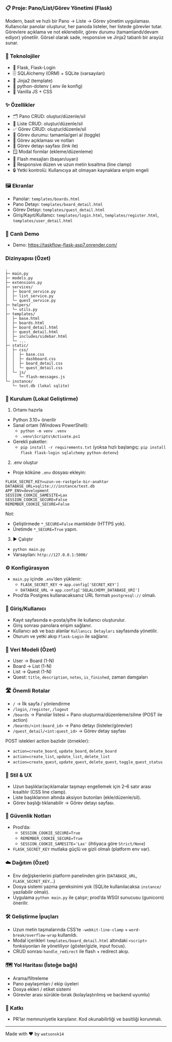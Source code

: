 ### 📋 Proje: Pano/List/Görev Yönetimi (Flask)

Modern, basit ve hızlı bir Pano → Liste → Görev yönetim uygulaması. Kullanıcılar panolar oluşturur, her panoda listeler, her listede görevler tutar. Görevlere açıklama ve not eklenebilir, görev durumu (tamamlandı/devam ediyor) yönetilir. Görsel olarak sade, responsive ve Jinja2 tabanlı bir arayüz sunar.

### 🧰 Teknolojiler
- 🐍 Flask, Flask-Login
- 🗄️ SQLAlchemy (ORM) + SQLite (varsayılan)
- 🧩 Jinja2 (template)
- 🔐 python-dotenv (.env ile konfig)
- 🎨 Vanilla JS + CSS

### ✨ Özellikler
- 🗂️ Pano CRUD: oluştur/düzenle/sil
- 🧱 Liste CRUD: oluştur/düzenle/sil
- ✅ Görev CRUD: oluştur/düzenle/sil
- 🔁 Görev durumu: tamamla/geri al (toggle)
- 📝 Görev açıklaması ve notları
- 🔎 Görev detayı sayfası (link ile)
- 🪟 Modal formlar (ekleme/düzenleme)
- 🔔 Flash mesajları (başarı/uyarı)
- 📱 Responsive düzen ve uzun metin kısaltma (line clamp)
- 🔒 Yetki kontrolü: Kullanıcıya ait olmayan kaynaklara erişim engeli

### 🖼️ Ekranlar
- Panolar: `templates/boards.html`
- Pano Detayı: `templates/board_detail.html`
- Görev Detayı: `templates/quest_detail.html`
- Giriş/Kayıt/Kullanıcı: `templates/login.html`, `templates/register.html`, `templates/user_detail.html`

### 🚀 Canlı Demo
- Demo: https://taskflow-flask-asp7.onrender.com/

### Dizinyapısı (Özet)
```
.
├─ main.py
├─ models.py
├─ extensions.py
├─ services/
│  ├─ board_service.py
│  ├─ list_service.py
│  └─ quest_service.py
├─ helpers/
│  └─ utils.py
├─ templates/
│  ├─ base.html
│  ├─ boards.html
│  ├─ board_detail.html
│  ├─ quest_detail.html
│  ├─ includes/sidebar.html
│  └─ ...
├─ static/
│  ├─ css/
│  │  ├─ base.css
│  │  ├─ dashboard.css
│  │  ├─ board_detail.css
│  │  └─ quest_detail.css
│  └─ js/
│     └─ flash-messages.js
└─ instance/
   └─ test.db (lokal sqlite)
```

### 🧪 Kurulum (Lokal Geliştirme)
1) Ortamı hazırla
- Python 3.10+ önerilir
- Sanal ortam (Windows PowerShell):
  - `python -m venv .venv`
  - `.venv\Scripts\Activate.ps1`
- Gerekli paketler:
  - `pip install -r requirements.txt` (yoksa hızlı başlangıç: `pip install flask flask-login sqlalchemy python-dotenv`)

2) .env oluştur
- Proje köküne `.env` dosyası ekleyin:
```
FLASK_SECRET_KEY=uzun-ve-rastgele-bir-anahtar
DATABASE_URL=sqlite:///instance/test.db
APP_ENV=development
SESSION_COOKIE_SAMESITE=Lax
SESSION_COOKIE_SECURE=False
REMEMBER_COOKIE_SECURE=False
```
Not:
- Geliştirmede `*_SECURE=False` mantıklıdır (HTTPS yok).
- Üretimde `*_SECURE=True` yapın.

3) ▶️ Çalıştır
- `python main.py`
- Varsayılan: `http://127.0.0.1:5000/`

### ⚙️ Konfigürasyon
- `main.py` içinde `.env`’den yüklenir:
  - `FLASK_SECRET_KEY` → `app.config['SECRET_KEY']`
  - `DATABASE_URL` → `app.config['SQLALCHEMY_DATABASE_URI']`
- Prod’da Postgres kullanacaksanız URL formatı `postgresql://` olmalı.

### 👤 Giriş/Kullanıcı
- Kayıt sayfasında e-posta/şifre ile kullanıcı oluşturulur.
- Giriş sonrası panolara erişim sağlanır.
- Kullanıcı adı ve bazı alanlar `Kullanıcı Detayları` sayfasında yönetilir.
- Oturum ve yetki akışı `Flask-Login` ile sağlanır.

### 🧱 Veri Modeli (Özet)
- User → Board (1-N)
- Board → List (1-N)
- List → Quest (1-N)
- Quest: `title`, `description`, `notes`, `is_finished`, zaman damgaları

### 🛣️ Önemli Rotalar
- `/` → İlk sayfa / yönlendirme
- `/login`, `/register`, `/logout`
- `/boards` → Panolar listesi + Pano oluşturma/düzenleme/silme (POST ile action)
- `/boards/<int:board_id>` → Pano detayı (listeler/görevler)
- `/quest_detail/<int:quest_id>` → Görev detay sayfası

POST istekleri action bazlıdır (örnekler):
- `action=create_board`, `update_board`, `delete_board`
- `action=create_list`, `update_list`, `delete_list`
- `action=create_quest`, `update_quest`, `delete_quest`, `toggle_quest_status`

### 🎯 Stil & UX
- Uzun başlıklar/açıklamalar taşmayı engellemek için 2–6 satır arası kısaltılır (CSS line clamp).
- Liste başlıklarının altında aksiyon butonları (ekle/düzenle/sil).
- Görev başlığı tıklanabilir → Görev detayı sayfası.

### 🔐 Güvenlik Notları
- Prod’da:
  - `SESSION_COOKIE_SECURE=True`
  - `REMEMBER_COOKIE_SECURE=True`
  - `SESSION_COOKIE_SAMESITE='Lax'` (ihtiyaca göre `Strict/None`)
- `FLASK_SECRET_KEY` mutlaka güçlü ve gizli olmalı (platform env var).

### ☁️ Dağıtım (Özet)
- Env değişkenlerini platform panelinden girin (`DATABASE_URL`, `FLASK_SECRET_KEY`…)
- Dosya sistemi yazma gereksinimi yok (SQLite kullanılacaksa `instance/` yazılabilir olmalı).
- Uygulama `python main.py` ile çalışır; prod’da WSGI sunucusu (gunicorn) önerilir.

### 🛠️ Geliştirme İpuçları
- Uzun metin taşmalarında CSS’te `-webkit-line-clamp` + `word-break/overflow-wrap` kullanıldı.
- Modal içerikleri `templates/board_detail.html` altındaki `<script>` fonksiyonları ile yönetiliyor (göster/gizle, input focus).
- CRUD sonrası `handle_redirect` ile flash + redirect akışı.

### 🗺️ Yol Haritası (İsteğe bağlı)
- Arama/filtreleme
- Pano paylaşımları / ekip üyeleri
- Dosya ekleri / etiket sistemi
- Görevler arası sürükle-bırak (kolaylaştırılmış ve backend uyumlu)

### 🤝 Katkı
- PR’lar memnuniyetle karşılanır. Kod okunabilirliği ve basitliği korunmalı.

---

Made with ❤️ by `watsonsk14`


